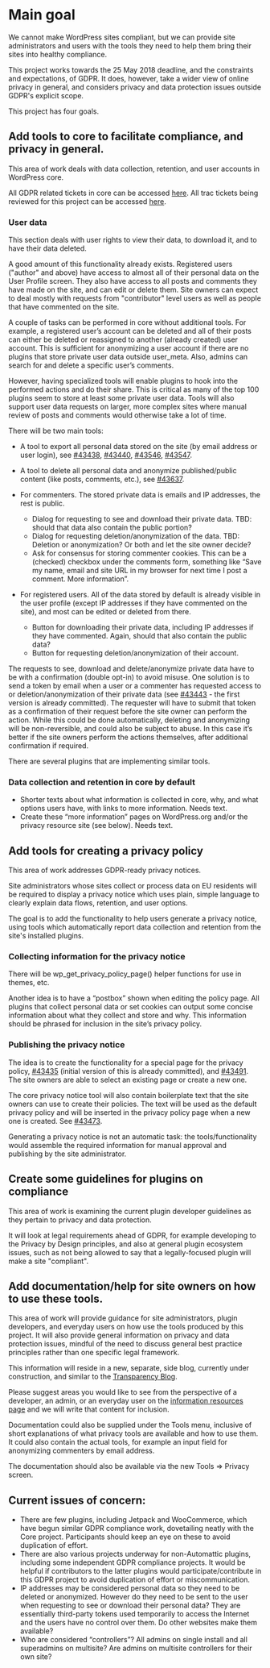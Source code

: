 # Main goal

We cannot make WordPress sites compliant, but we can provide site administrators and users with the tools they need to help them bring their sites into healthy compliance.

This project works towards the 25 May 2018 deadline, and the constraints and expectations, of GDPR. It does, however, take a wider view of online privacy in general, and considers privacy and data protection issues outside GDPR's explicit scope.

This project has four goals.

## Add tools to core to facilitate compliance, and privacy in general.

This area of work deals with data collection, retention, and user accounts in WordPress core.

All GDPR related tickets in core can be accessed [here](https://core.trac.wordpress.org/query?status=!closed&keywords=~gdpr). All trac tickets being reviewed for this project can be accessed [here](https://github.com/gdpr-compliance/info/blob/master/Trac-Tickets.md).

### User data

This section deals with user rights to view their data, to download it, and to have their data deleted.

A good amount of this functionality already exists. Registered users ("author" and above) have access to almost all of their personal data on the User Profile screen. They also have access to all posts and comments they have made on the site, and can edit or delete them. Site owners can expect to deal mostly with requests from "contributor" level users as well as people that have commented on the site.

A couple of tasks can be performed in core without additional tools. For example, a registered user’s account can be deleted and all of their posts can either be deleted or reassigned to another (already created) user account. This is sufficient for anonymizing a user account if there are no plugins that store private user data outside user_meta. Also, admins can search for and delete a specific user’s comments.

However, having specialized tools will enable plugins to hook into the performed actions and do their share. This is critical as many of the top 100 plugins seem to store at least some private user data. Tools will also support user data requests on larger, more complex sites where manual review of posts and comments would otherwise take a lot of time.

There will be two main tools:

   * A tool to export all personal data stored on the site (by email address or user login), see [#43438](https://core.trac.wordpress.org/ticket/43438), [#43440](https://core.trac.wordpress.org/ticket/43440), [#43546](https://core.trac.wordpress.org/ticket/43546), [#43547](https://core.trac.wordpress.org/ticket/43547).
   * A tool to delete all personal data and anonymize published/public content (like posts, comments, etc.), see [#43637](https://core.trac.wordpress.org/ticket/43637).

   * For commenters. The stored private data is emails and IP addresses, the rest is public.
      + Dialog for requesting to see and download their private data.
        TBD: should that data also contain the public portion?
      + Dialog for requesting deletion/anonymization of the data.
        TBD: Deletion or anonymization? Or both and let the site owner decide?
      + Ask for consensus for storing commenter cookies. This can be a (checked) checkbox under the comments form, something like “Save my name, email and site URL in my browser for next time I post a comment. More information”.
   * For registered users. All of the data stored by default is already visible in the user profile (except IP addresses if they have commented on the site), and most can be edited or deleted from there.
      + Button for downloading their private data, including IP addresses if they have commented. Again, should that also contain the public data?
      + Button for requesting deletion/anonymization of their account.

The requests to see, download and delete/anonymize private data have to be with a confirmation (double opt-in) to avoid misuse. One  solution is to send a token by email when a user or a commenter has requested access to or deletion/anonymization of their private data (see [#43443](https://core.trac.wordpress.org/ticket/43443) - the first version is already committed). The requester will have to submit that token as a confirmation of their request before the site owner can perform the action. While this could be done automatically, deleting and anonymizing will be non-reversible, and could also be subject to abuse. In this case it’s better if the site owners perform the actions themselves, after additional confirmation if required.

There are several plugins that are implementing similar tools. 

### Data collection and retention in core by default

   * Shorter texts about what information is collected in core, why, and what options users have, with links to more information. Needs text.
   * Create these “more information” pages on WordPress.org and/or the privacy resource site (see below). Needs text.
   
## Add tools for creating a privacy policy

This area of work addresses GDPR-ready privacy notices.

Site administrators whose sites collect or process data on EU residents will be required to display a privacy notice which uses plain, simple language to clearly explain data flows, retention, and user options.

The goal is to add the functionality to help users generate a privacy notice, using tools which automatically report data collection and retention from the site's installed plugins. 

### Collecting information for the privacy notice

There will be wp_get_privacy_policy_page() helper functions for use in themes, etc.

Another idea is to have a “postbox” shown when editing the policy page. All plugins that collect personal data or set cookies can output some concise information about what they collect and store and why. This information should be phrased for inclusion in the site’s privacy policy.

### Publishing the privacy notice

The idea is to create the functionality for a special page for the privacy policy, [#43435](https://core.trac.wordpress.org/ticket/43435) (initial version of this is already committed), and [#43491](https://core.trac.wordpress.org/ticket/43491). The site owners are able to select an existing page or create a new one. 

The core privacy notice tool will also contain boilerplate text that the site owners can use to create their policies. The text will be used as the default privacy policy and will be inserted in the privacy policy page when a new one is created. See [#43473](https://core.trac.wordpress.org/ticket/43491).

Generating a privacy notice is not an automatic task: the tools/functionality would assemble the required information for manual approval and publishing by the site administrator.

## Create some guidelines for plugins on compliance

This area of work is examining the current plugin developer guidelines as they pertain to privacy and data protection.

It will look at legal requirements ahead of GDPR, for example developing to the Privacy by Design principles, and also at general plugin ecosystem issues, such as not being allowed to say that a legally-focused plugin will make a site "compliant".

## Add documentation/help for site owners on how to use these tools.

This area of work will provide guidance for site administrators, plugin developers, and everyday users on how use the tools produced by this project. It will also provide general information on privacy and data protection issues, mindful of the need to discuss general best practice principles rather than one specific legal framework.

This information will reside in a new, separate, side blog, currently under construction, and similar to the [Transparency Blog](https://transparency.automattic.com/). 

Please suggest areas you would like to see from the perspective of a developer, an admin, or an everyday user on the [information resources page](https://github.com/gdpr-compliance/info/blob/master/information-resources) and we will write that content for inclusion.

Documentation could also be supplied under the Tools menu, inclusive of short explanations of what privacy tools are available and how to use them. It could also contain the actual tools, for example an input field for anonymizing commenters by email address.

The documentation should also be available via the new Tools => Privacy screen. 

## Current issues of concern:

* There are few plugins, including Jetpack and WooCommerce, which have begun similar GDPR compliance work, dovetailing neatly with the Core project. Participants should keep an eye on these to avoid duplication of effort.
* There are also various projects underway for non-Automattic plugins, including some independent GDPR compliance projects. It would be helpful if contributors to the latter plugins would participate/contribute in this GDPR project to avoid duplication of effort or miscommunication.
* IP addresses may be considered personal data so they need to be deleted or anonymized. However do they need to be sent to the user when requesting to see or download their personal data? They are essentially third-party tokens used temporarily to access the Internet and the users have no control over them. Do other websites make them available?
* Who are considered “controllers”? All admins on single install and all superadmins on multisite? Are admins on multisite controllers for their own site?
